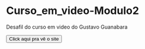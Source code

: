 # Curso_em_video-Modulo2
 Desafil do curso em video do Gustavo Guanabara

<a href="https://slva643.github.io/Curso_em_video-Modulo2/ex22desafil/android-site.html" target="_blank"><button type="button">Click aqui pra vê o site</button></a>

